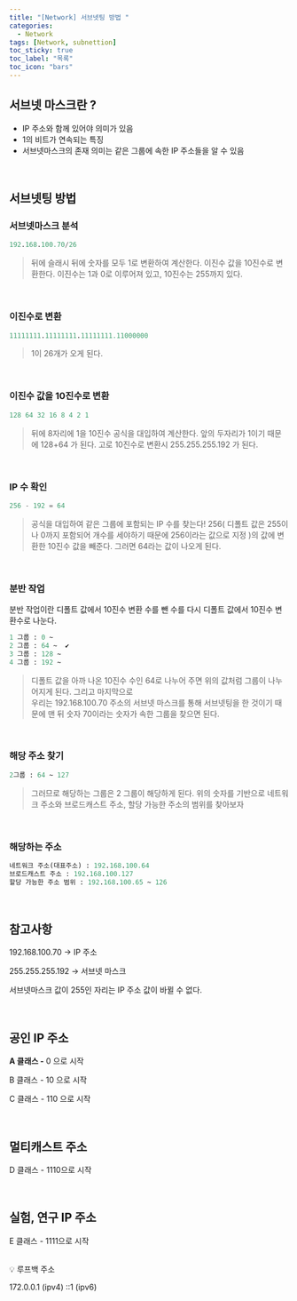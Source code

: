 ```yaml
---
title: "[Network] 서브넷팅 방법 "
categories:
  - Network
tags: [Network, subnettion]
toc_sticky: true
toc_label: "목록"
toc_icon: "bars"
---
```


## 서브넷 마스크란 ?

- IP 주소와 함께 있어야 의미가 있음
- 1의 비트가 연속되는 특징
- 서브넷마스크의 존재 의미는 같은 그룹에 속한 IP 주소들을 알 수 있음

<br>

## 서브넷팅 방법

### 서브넷마스크 분석

```sql
192.168.100.70/26
```

> 뒤에 슬래시 뒤에 숫자를 모두 1로 변환하여 계산한다.
> 이진수 값을 10진수로 변환한다.
> 이진수는 1과 0로 이루어져 있고, 10진수는 255까지 있다.

<br>

### 이진수로 변환

```sql
11111111.11111111.11111111.11000000
```

> 1이 26개가 오게 된다.

<br>

### 이진수 값을 10진수로 변환

```sql
128 64 32 16 8 4 2 1
```

> 뒤에 8자리에 1을 10진수 공식을 대입하여 계산한다.
> 앞의 두자리가 1이기 때문에 128+64 가 된다.
> 고로 10진수로 변환시 255.255.255.192 가 된다.

<br>

### IP 수 확인

```sql
256 - 192 = 64
```

> 공식을 대입하여 같은 그룹에 포함되는 IP 수를 찾는다!
> 256( 디폴트 값은 255이나 0까지 포함되어 개수를 세야하기 때문에 256이라는 값으로 지정 )의 값에 변환한 10진수 값을 빼준다.
> 그러면 64라는 값이 나오게 된다.

<br>

### 분반 작업

분반 작업이란 디폴트 값에서 10진수 변환 수를 뺀 수를
다시 디폴트 값에서 10진수 변환수로 나눈다.

```sql
1 그룹 : 0 ~
2 그룹 : 64 ~  ✔️
3 그룹 : 128 ~
4 그룹 : 192 ~
```

> 디폴트 값을 아까 나온 10진수 수인 64로 나누어 주면
> 위의 값처럼 그룹이 나누어지게 된다.
> 그리고 마지막으로  
> 우리는 192.168.100.70 주소의 서브넷 마스크를 통해
> 서브넷팅을 한 것이기 때문에 맨 뒤 숫자 70이라는 숫자가 속한 그룹을 찾으면 된다.

<br>

### 해당 주소 찾기

```sql
2그룹 : 64 ~ 127
```

> 그러므로 해당하는 그룹은 2 그룹이 해당하게 된다.
> 위의 숫자를 기반으로 네트워크 주소와 브로드캐스트 주소, 할당 가능한 주소의 범위를 찾아보자

<br>

### 해당하는 주소

```sql
네트워크 주소(대표주소) : 192.168.100.64
브로드캐스트 주소 : 192.168.100.127
할당 가능한 주소 범위 : 192.168.100.65 ~ 126
```

<br>

## 참고사항

192.168.100.70 → IP 주소

255.255.255.192 → 서브넷 마스크

서브넷마스크 값이 255인 자리는 IP 주소 값이 바뀔 수 없다.

<br>

## 공인 IP 주소

**A 클래스 -** 0 으로 시작

B 클래스 - 10 으로 시작

C 클래스 - 110 으로 시작

<br>

## 멀티캐스트 주소

D 클래스 - 1110으로 시작

<br>

## 실험, 연구 IP 주소

E 클래스 - 1111으로 시작

<br>

<aside>
💡 루프백 주소

172.0.0.1 (ipv4)
::1 (ipv6)

</aside>
